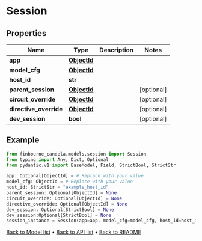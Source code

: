 # Session

## Properties
Name | Type | Description | Notes
------------ | ------------- | ------------- | -------------
**app** | [**ObjectId**](ObjectId.md) |  | 
**model_cfg** | [**ObjectId**](ObjectId.md) |  | 
**host_id** | **str** |  | 
**parent_session** | [**ObjectId**](ObjectId.md) |  | [optional] 
**circuit_override** | [**ObjectId**](ObjectId.md) |  | [optional] 
**directive_override** | [**ObjectId**](ObjectId.md) |  | [optional] 
**dev_session** | **bool** |  | [optional] 
## Example

```python
from finbourne_candela.models.session import Session
from typing import Any, Dict, Optional
from pydantic.v1 import BaseModel, Field, StrictBool, StrictStr

app: Optional[ObjectId] = # Replace with your value
model_cfg: ObjectId = # Replace with your value
host_id: StrictStr = "example_host_id"
parent_session: Optional[ObjectId] = None
circuit_override: Optional[ObjectId] = None
directive_override: Optional[ObjectId] = None
dev_session: Optional[StrictBool] = None
dev_session:Optional[StrictBool] = None
session_instance = Session(app=app, model_cfg=model_cfg, host_id=host_id, parent_session=parent_session, circuit_override=circuit_override, directive_override=directive_override, dev_session=dev_session)

```

[Back to Model list](../README.md#documentation-for-models) &#8226; [Back to API list](../README.md#documentation-for-api-endpoints) &#8226; [Back to README](../README.md)

